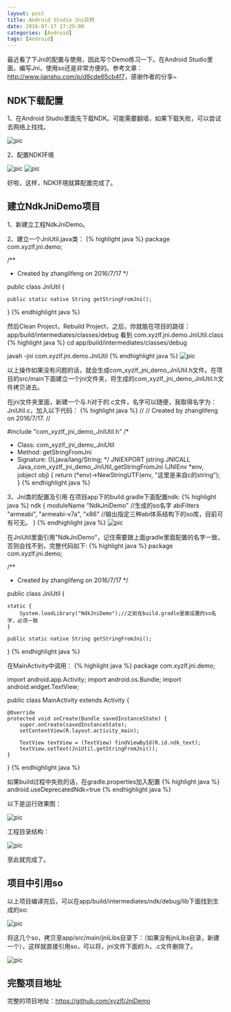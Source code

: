 ```yaml
---
layout: post
title: Android Studio Jni实例
date: 2016-07-17 17:25:00
categories: [Android]
tags: [Android]
---
```


最近看了下Jni的配置与使用，因此写个Demo练习一下。在Android Studio里面，编写Jni，使用so还是非常方便的。参考文章：<http://www.jianshu.com/p/d8cde65cb4f7>，感谢作者的分享~
<!--more-->

## NDK下载配置

1、在Android Studio里面先下载NDK。可能需要翻墙，如果下载失败，可以尝试去网络上找找。

<img src="/assets/drawable/ndk_download.jpg"  alt="pic" />

2、配置NDK环境

<img src="/assets/drawable/ndk_config_1.png"  alt="pic" />

<img src="/assets/drawable/ndk_config_2.png"  alt="pic" />

好啦，这样，NDK环境就算配置完成了。

## 建立NdkJniDemo项目

1、新建立工程NdkJniDemo。

2、建立一个JniUtil.java类：
{% highlight java %}
package com.xyzlf.jni.demo;

/**
 * Created by zhanglifeng on 2016/7/17
 */

public class JniUtil {

    public static native String getStringFromJni();
 
}
{% endhighlight java %}

然后Clean Project，Rebuild Project，之后，你就能在项目的路径：app/build/intermediates/classes/debug 看到 com.xyzlf.jni.demo.JniUtil.class
{% highlight java %}
cd app/build/intermediates/classes/debug

javah -jni com.xyzlf.jni.demo.JniUtil
{% endhighlight java %}
<img src="/assets/drawable/ndk_jni_h.png"  alt="pic" />

以上操作如果没有问题的话，就会生成com_xyzlf_jni_demo_JniUtil.h文件。在项目的src/main下面建立一个jni文件夹，将生成的com_xyzlf_jni_demo_JniUtil.h文件拷贝进去。

在jni文件夹里面，新建一个与.h对于的.c文件，名字可以随便，我取得名字为：JniUtil.c，加入以下代码：
{% highlight java %}
//
// Created by zhanglifeng on 2016/7/17.
//

#include "com_xyzlf_jni_demo_JniUtil.h"
/*
* Class:     com_xyzlf_jni_demo_JniUtil
* Method:    getStringFromJni
* Signature: ()Ljava/lang/String;
*/
JNIEXPORT jstring JNICALL Java_com_xyzlf_jni_demo_JniUtil_getStringFromJni
        (JNIEnv *env, jobject obj) {
   return (*env)->NewStringUTF(env, "这里是来自c的string");
}
{% endhighlight java %}

3、Jni类的配置及引用
在项目app下的build.gradle下面配置ndk:
{% highlight java %}
ndk {
	moduleName "NdkJniDemo"          //生成的so名字
	abiFilters "armeabi", "armeabi-v7a", "x86" //输出指定三种abi体系结构下的so库，目前可有可无。
}
{% endhighlight java %}
<img src="/assets/drawable/ndk_config_3.png"  alt="pic" />

在JniUtil里面引用"NdkJniDemo"，记住需要跟上面gradle里面配置的名字一致，否则会找不到，完整代码如下:
{% highlight java %}
package com.xyzlf.jni.demo;

/**
 * Created by zhanglifeng on 2016/7/17
 */

public class JniUtil {

    static {
        System.loadLibrary("NdkJniDemo");//之前在build.gradle里面设置的so名字，必须一致
    }

    public static native String getStringFromJni();

}
{% endhighlight java %}

在MainActivity中调用：
{% highlight java %}
package com.xyzlf.jni.demo;

import android.app.Activity;
import android.os.Bundle;
import android.widget.TextView;

public class MainActivity extends Activity {

    @Override
    protected void onCreate(Bundle savedInstanceState) {
        super.onCreate(savedInstanceState);
        setContentView(R.layout.activity_main);

        TextView textView = (TextView) findViewById(R.id.ndk_text);
        textView.setText(JniUtil.getStringFromJni());
    }
}
{% endhighlight java %}

如果build过程中失败的话，在gradle.properties加入配置
{% highlight java %}
android.useDeprecatedNdk=true
{% endhighlight java %}

以下是运行效果图：

<img src="/assets/drawable/ndk_view.png"  alt="pic" />

工程目录结构：

<img src="/assets/drawable/ndk_jni_struct.png"  alt="pic" />

至此就完成了。

## 项目中引用so
以上项目编译完后，可以在app/build/intermediates/ndk/debug/lib下面找到生成的so:

<img src="/assets/drawable/ndk_so.png"  alt="pic" />

将这几个so，拷贝至app/src/main/jniLibs目录下：（如果没有jniLibs目录，新建一个），这样就直接引用so，可以将，jni文件下面的.h，.c文件删除了。

<img src="/assets/drawable/ndk_so2.png"  alt="pic" />

## 完整项目地址

完整的项目地址：<https://github.com/xyzlf/JniDemo>
